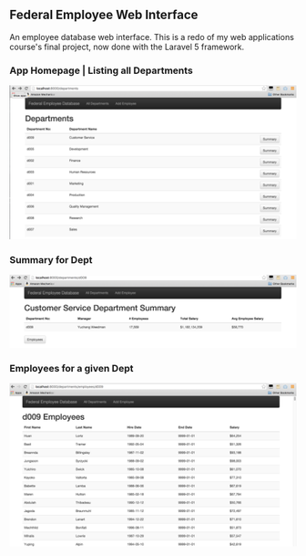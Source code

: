 ## Federal Employee Web Interface

An employee database web interface. This is a redo of my web applications course's final project, now done with the Laravel 5 framework.


<p align="center">
  <h3>App Homepage | Listing all Departments</h3>
  <img src="public/images/sample1.png"/><br>
  <h3>Summary for Dept</h3>
  <img src="public/images/sample2.png"/><br>
  <h3>Employees for a given Dept</h3>
  <img src="public/images/sample3.png"/><br>
</p>